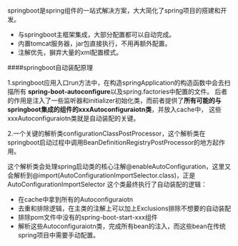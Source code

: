 springboot是spring组件的一站式解决方案，大大简化了spring项目的搭建和开发。

- 与springboot主框架集成，大部分配置都可以自动完成。
- 内置tomcat服务器，jar包直接执行，不用再额外配置。
- 注解优先，摒弃大量的xml配置模式。

####springboot自动装配原理

1.springboot应用入口run方法中，在构造springApplication的构造函数中会去扫描所有
**spring-boot-autoconfigure**以及spring.factories中配置的文件。
后者的作用是注入了一些监听器和initializer初始化类，而前者提供了**所有可能的与springboot集成的组件的xxxAutoconfiguraiotn类**，并放入cache中，
这些xxxAutoconfiguraiotn类就是自动装配的关键。

2.一个关键的解析类configurationClassPostProcessor，这个解析类在springboot启动过程中调用BeanDefinitionRegistryPostProcessor的地方起作用。

这个解析类会处理spring启动类的核心注解@enableAutoConfiguration，这里又会解析到@import(AutoConfigurationImportSelector.class)，正是AutoConfigurationImportSelector
这个类最终执行了自动装配的逻辑：

- 在cache中拿到所有的Autoconfiguraiotn
- 去重和排除逻辑，在主类的注解上可以加上Exclusions排除不想要的自动装配
- 排除pom文件中没有的spring-boot-start-xxx组件
- 解析这些Autoconfiguraiotn类，完成所有bean的注入，而这些bean在传统spring项目中需要手动配置。